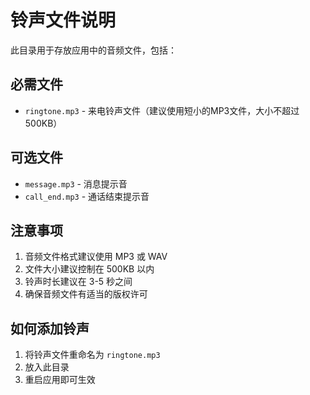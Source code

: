 # 铃声文件说明

此目录用于存放应用中的音频文件，包括：

## 必需文件
- `ringtone.mp3` - 来电铃声文件（建议使用短小的MP3文件，大小不超过500KB）

## 可选文件
- `message.mp3` - 消息提示音
- `call_end.mp3` - 通话结束提示音

## 注意事项
1. 音频文件格式建议使用 MP3 或 WAV
2. 文件大小建议控制在 500KB 以内
3. 铃声时长建议在 3-5 秒之间
4. 确保音频文件有适当的版权许可

## 如何添加铃声
1. 将铃声文件重命名为 `ringtone.mp3`
2. 放入此目录
3. 重启应用即可生效 